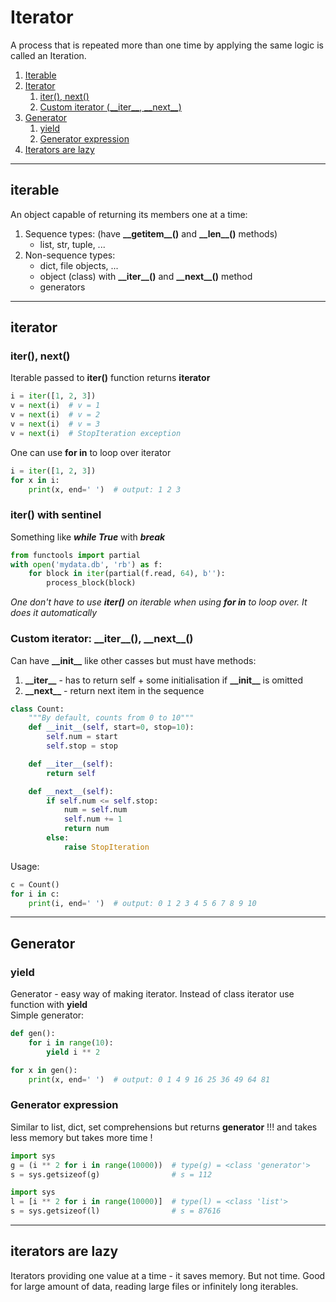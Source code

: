 # Iterator
A process that is repeated more than one time by applying the same logic is called an Iteration.  

1. [Iterable](#iterable)
2. [Iterator](#iterator)  
   1. [iter(), next()]()
   2. [Custom iterator (\_\_iter\_\_, \_\_next\_\_)]()
3. [Generator](#generator)  
   1. [yield](#yield)
   2. [Generator expression]()  
4. [Iterators are lazy]()  

---

## iterable  
An object capable of returning its members one at a time:
1. Sequence types:  (have **\_\_getitem\_\_()** and **\_\_len\_\_()** methods)
   + list, str, tuple, ...  
2. Non-sequence types:
   + dict, file objects, ...
   + object (class) with **\_\_iter\_\_()** and **\_\_next\_\_()**  method 
   + generators

---

## iterator 
### iter(), next()
Iterable passed to **iter()** function returns **iterator** 
```python
i = iter([1, 2, 3])
v = next(i)  # v = 1
v = next(i)  # v = 2
v = next(i)  # v = 3
v = next(i)  # StopIteration exception
```
One can use **for in** to loop over iterator
```python
i = iter([1, 2, 3])
for x in i:
    print(x, end=' ')  # output: 1 2 3 
```
### iter() with sentinel
Something like ***while True*** with ***break***
```python
from functools import partial
with open('mydata.db', 'rb') as f:
    for block in iter(partial(f.read, 64), b''):
        process_block(block)
```
*One don't have to use **iter()** on iterable when using **for in** to loop over. It does it automatically*
### Custom iterator: \_\_iter\_\_(), \_\_next\_\_()
Can have **\_\_init\_\_** like other casses but must have methods:
1. **\_\_iter\_\_** - has to return self + some initialisation if **\_\_init\_\_** is omitted
2. **\_\_next\_\_** - return next item in the sequence
```python
class Count:
    """By default, counts from 0 to 10"""
    def __init__(self, start=0, stop=10):
        self.num = start
        self.stop = stop

    def __iter__(self):
        return self

    def __next__(self):
        if self.num <= self.stop:
            num = self.num
            self.num += 1
            return num
        else:
            raise StopIteration
```
Usage:
```python
c = Count()
for i in c:
    print(i, end=' ')  # output: 0 1 2 3 4 5 6 7 8 9 10
```

---

## Generator
### yield 
Generator - easy way of making iterator. Instead of class iterator use function with **yield**   
Simple generator:  
```python
def gen():
    for i in range(10):
        yield i ** 2

for x in gen():
    print(x, end=' ')  # output: 0 1 4 9 16 25 36 49 64 81
```
### Generator expression
Similar to list, dict, set comprehensions but returns **generator** !!! and takes less memory but takes more time !
```python
import sys
g = (i ** 2 for i in range(10000))  # type(g) = <class 'generator'>
s = sys.getsizeof(g)                # s = 112
```
```python
import sys
l = [i ** 2 for i in range(10000)]  # type(l) = <class 'list'>
s = sys.getsizeof(l)                # s = 87616
```

---

## iterators are lazy  
Iterators providing one value at a time - it saves memory. But not time.
Good for large amount of data, reading large files or infinitely long iterables.  
